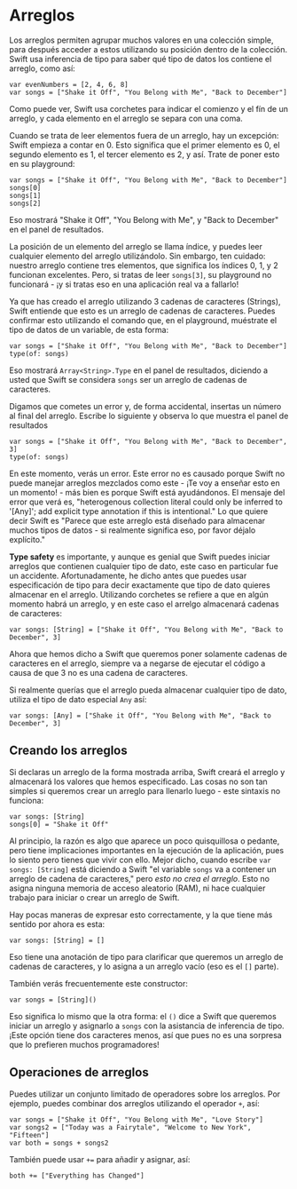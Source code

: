 # Arreglos

Los arreglos permiten agrupar muchos valores en una colección simple, para después acceder a estos utilizando su posición dentro de la colección. Swift usa inferencia de tipo para saber qué tipo de datos los contiene el arreglo, como así:

    var evenNumbers = [2, 4, 6, 8]
    var songs = ["Shake it Off", "You Belong with Me", "Back to December"]
    
Como puede ver, Swift usa corchetes para indicar el comienzo y el fín de un arreglo, y cada elemento en el arreglo se separa con una coma.

Cuando se trata de leer elementos fuera de un arreglo, hay un excepción: Swift empieza a contar en 0. Esto significa que el primer elemento es 0, el segundo elemento es 1, el tercer elemento es 2, y así. Trate de poner esto en su playground:

    var songs = ["Shake it Off", "You Belong with Me", "Back to December"]
    songs[0]
    songs[1]
    songs[2]

Eso mostrará "Shake it Off", "You Belong with Me", y "Back to December" en el panel de resultados.

La posición de un elemento del arreglo se llama índice, y puedes leer cualquier elemento del arreglo utilizándolo. Sin embargo, ten cuidado: nuestro arreglo contiene tres elementos, que significa los índices 0, 1, y 2 funcionan excelentes. Pero, si tratas de leer `songs[3]`, su playground no funcionará - ¡y si tratas eso en una aplicación real va a fallarlo!

Ya que has creado el arreglo utilizando 3 cadenas de caracteres (Strings), Swift entiende que esto es un arreglo de cadenas de caracteres. Puedes confirmar esto utilizando el comando que, en el playground, muéstrate el tipo de datos de un variable, de esta forma:

    var songs = ["Shake it Off", "You Belong with Me", "Back to December"]
    type(of: songs)

Eso mostrará `Array<String>.Type` en el panel de resultados, diciendo a usted que Swift se considera `songs` ser un arreglo de cadenas de caracteres.

Digamos que cometes un error y, de forma accidental, insertas un número al final del arreglo. Escribe lo siguiente y observa lo que muestra el panel de resultados

    var songs = ["Shake it Off", "You Belong with Me", "Back to December", 3]
    type(of: songs)

En este momento, verás un error. Este error no es causado porque Swift no puede manejar arreglos mezclados como este - ¡Te voy a enseñar esto en un momento! - más bien es porque Swift está ayudándonos. El mensaje del error que verá es, "heterogenous collection literal could only be inferred to '[Any]'; add explicit type annotation if this is intentional." Lo que quiere decir Swift es "Parece que este arreglo está diseñado para almacenar muchos tipos de datos - si realmente significa eso, por favor déjalo explícito."

**Type safety** es importante, y aunque es genial que Swift puedes iniciar arreglos que contienen cualquier tipo de dato, este caso en particular fue un accidente. Afortunadamente, he dicho antes que puedes usar especificación de tipo para decir exactamente que tipo de dato quieres almacenar en el arreglo. Utilizando corchetes se refiere a que en algún momento habrá un arreglo, y en este caso el arrelgo almacenará cadenas de caracteres:

    var songs: [String] = ["Shake it Off", "You Belong with Me", "Back to December", 3]

Ahora que hemos dicho a Swift que queremos poner solamente cadenas de caracteres en el arreglo, siempre va a negarse de ejecutar el código a causa de que 3 no es una cadena de caracteres.

Si realmente querías que el arreglo pueda almacenar cualquier tipo de dato, utiliza el tipo de dato especial `Any` así:

    var songs: [Any] = ["Shake it Off", "You Belong with Me", "Back to December", 3]

## Creando los arreglos

Si declaras un arreglo de la forma mostrada arriba, Swift creará el arreglo y almacenará los valores que hemos especificado. Las cosas no son tan simples si queremos crear un arreglo para llenarlo luego - este sintaxis no funciona:

    var songs: [String]
    songs[0] = "Shake it Off"

Al principio, la razón es algo que aparece un poco quisquillosa o pedante, pero tiene implicaciones importantes en la ejecución de la aplicación, pues lo siento pero tienes que vivir con ello. Mejor dicho, cuando escribe `var songs: [String]` está diciendo a Swift "el variable `songs` va a contener un arreglo de cadena de caracteres," pero *esto no crea el arreglo*. Esto no asigna ninguna memoria de acceso aleatorio (RAM), ni hace cualquier trabajo para iniciar o crear un arreglo de Swift.

Hay pocas maneras de expresar esto correctamente, y la que tiene más sentido por ahora es esta: 

    var songs: [String] = []

Eso tiene una anotación de tipo para clarificar que queremos un arreglo de cadenas de caracteres, y lo asigna a un arreglo vacío (eso es el `[]` parte).

También verás frecuentemente este constructor:

    var songs = [String]()

Eso significa lo mismo que la otra forma: el `()` dice a Swift que queremos iniciar un arreglo y asignarlo a `songs` con la asistancia de inferencia de tipo. ¡Este opción tiene dos caracteres menos, así que pues no es una sorpresa que lo prefieren muchos programadores!

## Operaciones de arreglos

Puedes utilizar un conjunto limitado de operadores sobre los arreglos. Por ejemplo, puedes combinar dos arreglos utilizando el operador `+`, así:

    var songs = ["Shake it Off", "You Belong with Me", "Love Story"]
    var songs2 = ["Today was a Fairytale", "Welcome to New York", "Fifteen"]
    var both = songs + songs2

También puede usar `+=` para añadir y asignar, así:

    both += ["Everything has Changed"]
